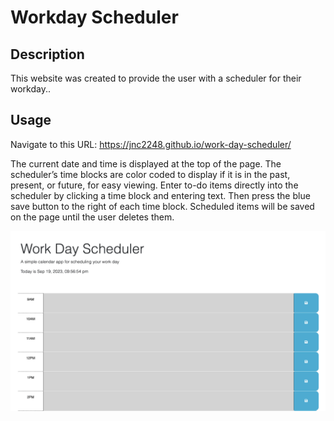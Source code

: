 # **Workday Scheduler**

## **Description**

This website was created to provide the user with a scheduler for their workday..

## **Usage**

Navigate to this URL: https://jnc2248.github.io/work-day-scheduler/


The current date and time is displayed at the top of the page. The scheduler’s time blocks are color coded to display if it is in the past, present, or future, for easy viewing. Enter to-do items directly into the scheduler by clicking a time block and entering text. Then press the blue save button to the right of each time block. Scheduled items will be saved on the page until the user deletes them.

![Screenshot of Scheduler](./assets/screenshot.png)

